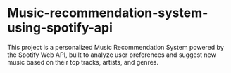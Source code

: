 # Music-recommendation-system-using-spotify-api
This project is a personalized Music Recommendation System powered by the Spotify Web API, built to analyze user preferences and suggest new music based on their top tracks, artists, and genres.
